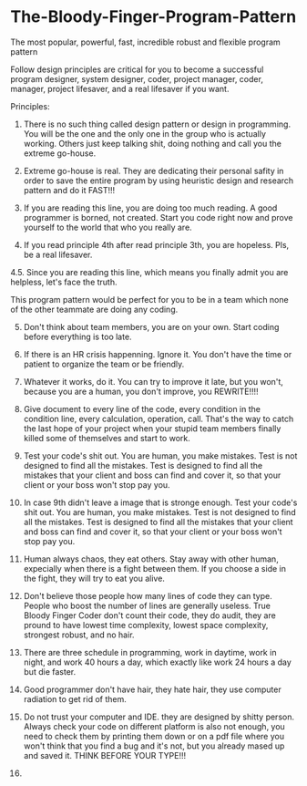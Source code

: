 # The-Bloody-Finger-Program-Pattern
The most popular, powerful, fast, incredible robust and flexible program pattern

Follow design principles are critical for you to become a successful program designer, system designer, coder, project manager, coder, manager, project lifesaver, and a real lifesaver if you want.

Principles:
1. There is no such thing called design pattern or design in programming. You will be the one and the only one in the group who is actually working. Others just keep talking shit, doing nothing and call you the extreme go-house. 

2. Extreme go-house is real. They are dedicating their personal safity in order to save the entire program by using heuristic design and research pattern and do it FAST!!!

3. If you are reading this line, you are doing too much reading. A good programmer is borned, not created. Start you code right now and prove yourself to the world that who you really are.

4. If you read principle 4th after read principle 3th, you are hopeless. Pls, be a real lifesaver.

4.5. Since you are reading this line, which means you finally admit you are helpless, let's face the truth.

This program pattern would be perfect for you to be in a team which none of the other teammate are doing any coding.

5. Don't think about team members, you are on your own. Start coding before everything is too late.

6. If there is an HR crisis happenning. Ignore it. You don't have the time or patient to organize the team or be friendly.

7. Whatever it works, do it. You can try to improve it late, but you won't, because you are a human, you don't improve, you REWRITE!!!!

8. Give document to every line of the code, every condition in the condition line, every calculation, operation, call. That's the way to catch the last hope of your project when your stupid team members finally killed some of themselves and start to work.

9. Test your code's shit out. You are human, you make mistakes. Test is not designed to find all the mistakes. Test is designed to find all the mistakes that your client and boss can find and cover it, so that your client or your boss won't stop pay you.

10. In case 9th didn't leave a image that is stronge enough. Test your code's shit out. You are human, you make mistakes. Test is not designed to find all the mistakes. Test is designed to find all the mistakes that your client and boss can find and cover it, so that your client or your boss won't stop pay you.

11. Human always chaos, they eat others. Stay away with other human, expecially when there is a fight between them. If you choose a side in the fight, they will try to eat you alive.

12. Don't believe those people how many lines of code they can type. People who boost the number of lines are generally useless. True Bloody Finger Coder don't count their code, they do audit, they are pround to have lowest time complexity, lowest space complexity, strongest robust, and no hair.

13. There are three schedule in programming, work in daytime, work in night, and work 40 hours a day, which exactly like work 24 hours a day but die faster.

14. Good programmer don't have hair, they hate hair, they use computer radiation to get rid of them.

15. Do not trust your computer and IDE. they are designed by shitty person. Always check your code on different platform is also not enough, you need to check them by printing them down or on a pdf file where you won't think that you find a bug and it's not, but you already mased up and saved it. THINK BEFORE YOUR TYPE!!!

16. 
